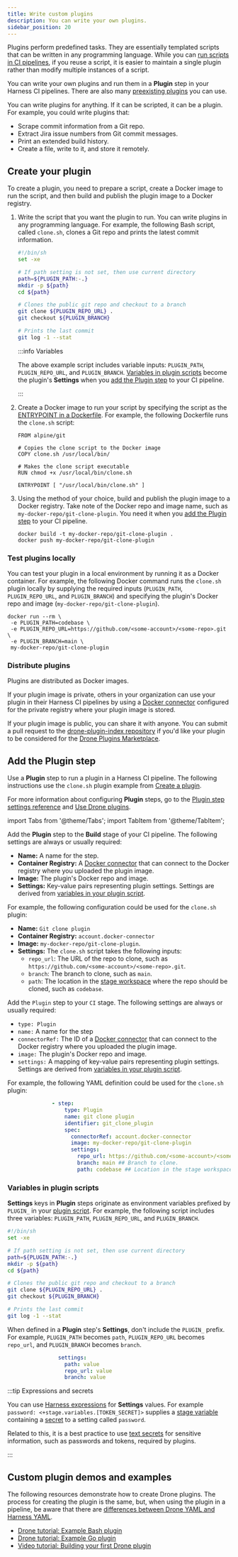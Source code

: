 ```yaml
---
title: Write custom plugins
description: You can write your own plugins.
sidebar_position: 20
---
```


Plugins perform predefined tasks. They are essentially templated scripts that can be written in any programming language. While you can [run scripts in CI pipelines](/docs/continuous-integration/use-ci/run-step-settings), if you reuse a script, it is easier to maintain a single plugin rather than modify multiple instances of a script.

You can write your own plugins and run them in a **Plugin** step in your Harness CI pipelines. There are also many [preexisting plugins](./explore-ci-plugins.md) you can use.

You can write plugins for anything. If it can be scripted, it can be a plugin. For example, you could write plugins that:

* Scrape commit information from a Git repo.
* Extract Jira issue numbers from Git commit messages.
* Print an extended build history.
* Create a file, write to it, and store it remotely.

## Create your plugin

To create a plugin, you need to prepare a script, create a Docker image to run the script, and then build and publish the plugin image to a Docker registry.

1. Write the script that you want the plugin to run. You can write plugins in any programming language. For example, the following Bash script, called `clone.sh`, clones a Git repo and prints the latest commit information.

   ```bash
   #!/bin/sh
   set -xe

   # If path setting is not set, then use current directory
   path=${PLUGIN_PATH:-.}
   mkdir -p ${path}
   cd ${path}

   # Clones the public git repo and checkout to a branch
   git clone ${PLUGIN_REPO_URL} .
   git checkout ${PLUGIN_BRANCH}

   # Prints the last commit
   git log -1 --stat
   ```

   :::info Variables

   The above example script includes variable inputs: `PLUGIN_PATH`, `PLUGIN_REPO_URL`, and `PLUGIN_BRANCH`. [Variables in plugin scripts](#variables-in-plugin-scripts) become the plugin's **Settings** when you [add the Plugin step](#add-the-plugin-step) to your CI pipeline.

   :::

2. Create a Docker image to run your script by specifying the script as the [ENTRYPOINT in a Dockerfile](https://docs.docker.com/develop/develop-images/dockerfile_best-practices/#entrypoint). For example, the following Dockerfile runs the `clone.sh` script:

   ```
   FROM alpine/git

   # Copies the clone script to the Docker image
   COPY clone.sh /usr/local/bin/

   # Makes the clone script executable
   RUN chmod +x /usr/local/bin/clone.sh

   ENTRYPOINT [ "/usr/local/bin/clone.sh" ]
   ```

3. Using the method of your choice, build and publish the plugin image to a Docker registry. Take note of the Docker repo and image name, such as `my-docker-repo/git-clone-plugin`. You need it when you [add the Plugin step](#add-the-plugin-step) to your CI pipeline.

   ```
   docker build -t my-docker-repo/git-clone-plugin .
   docker push my-docker-repo/git-clone-plugin
   ```

### Test plugins locally

You can test your plugin in a local environment by running it as a Docker container. For example, the following Docker command runs the `clone.sh` plugin locally by supplying the required inputs (`PLUGIN_PATH`, `PLUGIN_REPO_URL`, and `PLUGIN_BRANCH`) and specifying the plugin's Docker repo and image (`my-docker-repo/git-clone-plugin`).

```
docker run --rm \
 -e PLUGIN_PATH=codebase \
 -e PLUGIN_REPO_URL=https://github.com/<some-account>/<some-repo>.git \
 -e PLUGIN_BRANCH=main \
 my-docker-repo/git-clone-plugin
```

### Distribute plugins

Plugins are distributed as Docker images.

If your plugin image is private, others in your organization can use your plugin in their Harness CI pipelines by using a [Docker connector](/docs/platform/connectors/cloud-providers/ref-cloud-providers/docker-registry-connector-settings-reference) configured for the private registry where your plugin image is stored.

If your plugin image is public, you can share it with anyone. You can submit a pull request to the [drone-plugin-index repository](https://github.com/drone/drone-plugin-index) if you'd like your plugin to be considered for the [Drone Plugins Marketplace](https://plugins.drone.io/).

## Add the Plugin step

Use a **Plugin** step to run a plugin in a Harness CI pipeline. The following instructions use the `clone.sh` plugin example from [Create a plugin](#create-your-plugin).

For more information about configuring **Plugin** steps, go to the [Plugin step settings reference](./plugin-step-settings-reference.md) and [Use Drone plugins](./run-a-drone-plugin-in-ci.md).


import Tabs from '@theme/Tabs';
import TabItem from '@theme/TabItem';



<Tabs>
  <TabItem value="Visual" label="Visual">


Add the **Plugin** step to the **Build** stage of your CI pipeline. The following settings are always or usually required:

* **Name:** A name for the step.
* **Container Registry:** A [Docker connector](/docs/platform/connectors/cloud-providers/ref-cloud-providers/docker-registry-connector-settings-reference) that can connect to the Docker registry where you uploaded the plugin image.
* **Image:** The plugin's Docker repo and image.
* **Settings:** Key-value pairs representing plugin settings. Settings are derived from [variables in your plugin script](#variables-in-plugin-scripts).

For example, the following configuration could be used for the `clone.sh` plugin:

* **Name:** `Git clone plugin`
* **Container Registry:** `account.docker-connector`
* **Image:** `my-docker-repo/git-clone-plugin`.
* **Settings:** The `clone.sh` script takes the following inputs:
  * `repo_url`: The URL of the repo to clone, such as `https://github.com/<some-account>/<some-repo>.git`.
  * `branch`: The branch to clone, such as `main`.
  * `path`: The location in the [stage workspace](/docs/continuous-integration/use-ci/caching-ci-data/share-ci-data-across-steps-and-stages#share-data-between-steps-in-a-stage) where the repo should be cloned, such as `codebase`.


</TabItem>
  <TabItem value="YAML" label="YAML" default>


Add the `Plugin` step to your `CI` stage. The following settings are always or usually required:

* `type: Plugin`
* `name:` A name for the step
* `connectorRef:` The ID of a [Docker connector](/docs/platform/connectors/cloud-providers/ref-cloud-providers/docker-registry-connector-settings-reference) that can connect to the Docker registry where you uploaded the plugin image.
* `image:` The plugin's Docker repo and image.
* `settings:` A mapping of key-value pairs representing plugin settings. Settings are derived from [variables in your plugin script](#variables-in-plugin-scripts).

For example, the following YAML definition could be used for the `clone.sh` plugin:

```yaml
              - step:
                  type: Plugin
                  name: git clone plugin
                  identifier: git_clone_plugin
                  spec:
                    connectorRef: account.docker-connector
                    image: my-docker-repo/git-clone-plugin
                    settings:
                      repo_url: https://github.com/<some-account>/<some-repo>.git ## URL of the repo to clone.
                      branch: main ## Branch to clone.
                      path: codebase ## Location in the stage workspace to clone the repo.
```


</TabItem>
</Tabs>


### Variables in plugin scripts

**Settings** keys in **Plugin** steps originate as environment variables prefixed by `PLUGIN_` in your [plugin script](#create-your-plugin). For example, the following script includes three variables: `PLUGIN_PATH`, `PLUGIN_REPO_URL`, and `PLUGIN_BRANCH`.

```bash
#!/bin/sh
set -xe

# If path setting is not set, then use current directory
path=${PLUGIN_PATH:-.}
mkdir -p ${path}
cd ${path}

# Clones the public git repo and checkout to a branch
git clone ${PLUGIN_REPO_URL} .
git checkout ${PLUGIN_BRANCH}

# Prints the last commit
git log -1 --stat
```

When defined in a **Plugin** step's **Settings**, don't include the `PLUGIN_` prefix. For example, `PLUGIN_PATH` becomes `path`, `PLUGIN_REPO_URL` becomes `repo_url`, and `PLUGIN_BRANCH` becomes `branch`.

```yaml
                settings:
                  path: value
                  repo_url: value
                  branch: value
```

:::tip Expressions and secrets

You can use [Harness expressions](/docs/platform/variables-and-expressions/runtime-inputs/#expressions) for **Settings** values. For example `password: <+stage.variables.[TOKEN_SECRET]>` supplies a [stage variable](/docs/platform/Pipelines/add-a-stage#stage-variables) containing a [secret](/docs/category/secrets) to a setting called `password`.

Related to this, it is a best practice to use [text secrets](/docs/platform/secrets/add-use-text-secrets) for sensitive information, such as passwords and tokens, required by plugins.

:::

## Custom plugin demos and examples

The following resources demonstrate how to create Drone plugins. The process for creating the plugin is the same, but, when using the plugin in a pipeline, be aware that there are [differences between Drone YAML and Harness YAML](./run-a-drone-plugin-in-ci.md#convert-drone-yaml-to-harness-yaml).

* [Drone tutorial: Example Bash plugin](https://docs.drone.io/plugins/tutorials/bash/)
* [Drone tutorial: Example Go plugin](https://docs.drone.io/plugins/tutorials/golang/)
* [Video tutorial: Building your first Drone plugin](https://www.youtube.com/watch?v=JJgkX9ZYPpY)

<!--:::tip

Harness CI supports `DRONE_` environment variables. For more information, go to the CI environment variables reference ../optimize-and-more/ci-env-var.md .

:::-->
